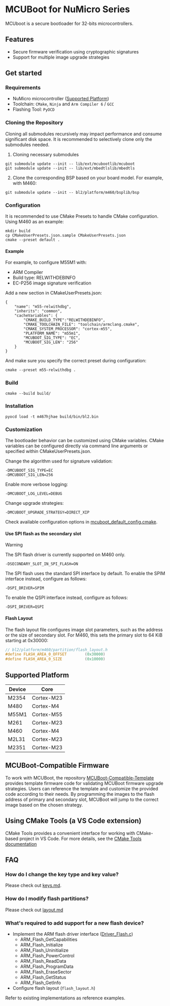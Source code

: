 # MCUBoot for NuMicro Series

MCUboot is a secure bootloader for 32-bits microcontrollers.

## Features

* Secure firmware verification using cryptographic signatures
* Support for multiple image upgrade strategies

## Get started

### Requirements

* NuMicro microcontroller ([Supported Platform](#supported-platform))
* Toolchain: `CMake`, `Ninja` and `Arm Compiler 6` / `GCC`
* Flashing Tool: `PyOCD`

### Cloning the Repository

Cloning all submodules recursively may impact performance and consume significant disk space. It is recommended to selectively clone only the submodules needed.
1. Cloning necessary submodules
```
git submodule update --init -- lib/ext/mcubootlib/mcuboot
git submodule update --init -- lib/ext/mbedtlslib/mbedtls
```
2. Clone the corresponding BSP based on your board model. For example, with M460:
```
git submodule update --init -- bl2/platform/m460/bsplib/bsp
```

### Configuration

It is recommended to use CMake Presets to handle CMake configuration. Using M460 as an example:

```
mkdir build
cp CMakeUserPresets.json.sample CMakeUserPresets.json
cmake --preset default .
```

#### Example

For example, to configure M55M1 with:

* ARM Compiler
* Build type: RELWITHDEBINFO
* EC-P256 image signature verification

Add a new section in CMakeUserPresets.json:
```
{
    "name": "m55-relwithdbg",
    "inherits": "common",
    "cacheVariables": {
        "CMAKE_BUILD_TYPE":"RELWITHDEBINFO",
        "CMAKE_TOOLCHAIN_FILE": "toolchain/armclang.cmake",
        "CMAKE_SYSTEM_PROCESSOR": "cortex-m55",
        "PLATFORM_NAME": "m55m1",
        "MCUBOOT_SIG_TYPE": "EC",
        "MCUBOOT_SIG_LEN": "256"
    }
}
```

And make sure you specify the correct preset during configuration:
```
cmake --preset m55-relwithdbg .
```

### Build

```
cmake --build build/
```

### Installation

```
pyocd load -t m467hjhae build/bin/bl2.bin
```

### Customization

The bootloader behavior can be customized using CMake variables.
CMake variables can be configured directly via command line arguments or specified within CMakeUserPresets.json.

Change the algorithm used for signature validation:
```
-DMCUBOOT_SIG_TYPE=EC
-DMCUBOOT_SIG_LEN=256
```

Enable more verbose logging:
```
-DMCUBOOT_LOG_LEVEL=DEBUG
```

Change upgrade strategies:
```
-DMCUBOOT_UPGRADE_STRATEGY=DIRECT_XIP
```

Check available configuration options in [mcuboot_default_config.cmake](https://github.com/OpenNuvoton/MCUBoot_NuMicro/blob/master/bl2/ext/mcuboot/mcuboot_default_config.cmake).

#### Use SPI flash as the secondary slot

> [!WARNING]
> The SPI flash driver is currently supported on M460 only.

```
-DSECONDARY_SLOT_IN_SPI_FLASH=ON
```

The SPI flash uses the standard SPI interface by default.
To enable the SPIM interface instead, configure as follows:
```
-DSPI_DRIVER=SPIM
```
To enable the QSPI interface instead, configure as follows:
```
-DSPI_DRIVER=QSPI
```

#### Flash Layout

The flash layout file configures image slot parameters, such as the address or the size of secondary slot.
For M460, this sets the primary slot to 64 KiB starting at 0x30000:
```C
// bl2/platform/m460/partition/flash_layout.h
#define FLASH_AREA_0_OFFSET        (0x30000)
#define FLASH_AREA_0_SIZE          (0x10000)
```

## Supported Platform

| Device | Core  |
| --- | --- |
| M2354 | Cortex-M23 |
| M480 | Cortex-M4 |
| M55M1 | Cortex-M55 |
| M261 | Cortex-M23 |
| M460 | Cortex-M4 |
| M2L31 | Cortex-M23 |
| M2351 | Cortex-M23 |

## MCUBoot-Compatible Firmware

To work with MCUBoot, the repository [MCUBoot-Compatible-Template](https://github.com/OpenNuvoton/MCUBoot-Compatible-Template) provides template firmware code for validating MCUBoot firmware upgrade strategies. Users can reference the template and customize the provided code according to their needs. By programming the images to the flash address of primary and secondary slot, MCUBoot will jump to the correct image based on the chosen strategy.

## Using CMake Tools (a VS Code extension)

CMake Tools provides a convenient interface for working with CMake-based project in VS Code.
For more details, see the [CMake Tools documentation](https://github.com/microsoft/vscode-cmake-tools/blob/main/docs/README.md)

## FAQ

### How do I change the key type and key value?

Please check out [keys.md](docs/keys.md).

### How do I modify flash partitions?

Please check out [layout.md](docs/layout.md)

### What's required to add support for a new flash device?

- Implement the ARM flash driver interface ([Driver_Flash.c](bl2/platform/common/Driver_Flash.c))
  - ARM_Flash_GetCapabilities
  - ARM_Flash_Initialize
  - ARM_Flash_Uninitialize
  - ARM_Flash_PowerControl
  - ARM_Flash_ReadData
  - ARM_Flash_ProgramData
  - ARM_Flash_EraseSector
  - ARM_Flash_GetStatus
  - ARM_Flash_GetInfo
- Configure flash layout (`flash_layout.h`)

Refer to existing implementations as reference examples.
